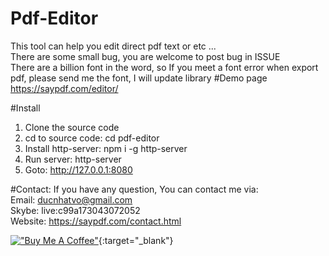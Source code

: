 # Pdf-Editor
This tool can help you edit direct pdf text or etc ...<br>
There are some small bug, you are welcome to post bug in ISSUE<br>
There are a billion font in the word, so If you meet a font error when export pdf, please send me the font, I will update library
#Demo page
<a href="https://saypdf.com/editor/" target="_blank">https://saypdf.com/editor/ </a>

#Install
1. Clone the source code
2. cd to source code: cd pdf-editor
3. Install http-server: npm i -g http-server
3. Run server: http-server
4. Goto: http://127.0.0.1:8080

#Contact:
If you have any question, You can contact me via: <br>
Email: ducnhatvo@gmail.com<br>
Skybe: live:c99a173043072052<br>
Website: <a href="https://saypdf.com/contact.html" target="_blank">https://saypdf.com/contact.html </a>

[!["Buy Me A Coffee"](https://www.buymeacoffee.com/assets/img/custom_images/orange_img.png)](https://buymeacoffee.com/ducnhatvo){:target="_blank"}
